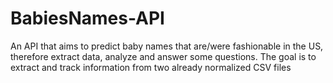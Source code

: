 # BabiesNames-API
An API that aims to predict baby names that are/were fashionable in the US, therefore extract data, analyze and answer some questions. The goal is to extract and track information from two already normalized CSV files
